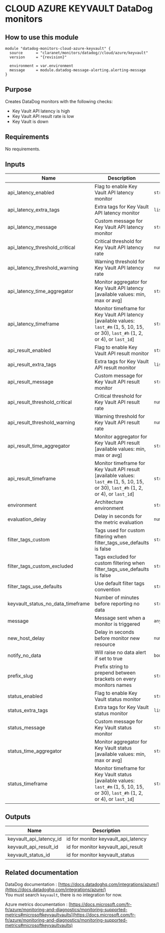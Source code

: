 # CLOUD AZURE KEYVAULT DataDog monitors

## How to use this module

```hcl
module "datadog-monitors-cloud-azure-keyvault" {
  source      = "claranet/monitors/datadog//cloud/azure/keyvault"
  version     = "{revision}"

  environment = var.environment
  message     = module.datadog-message-alerting.alerting-message
}

```

## Purpose

Creates DataDog monitors with the following checks:

- Key Vault API latency is high
- Key Vault API result rate is low
- Key Vault is down

## Requirements

No requirements.

## Inputs

| Name | Description | Type | Default | Required |
|------|-------------|------|---------|:--------:|
| api\_latency\_enabled | Flag to enable Key Vault API latency monitor | `string` | `"true"` | no |
| api\_latency\_extra\_tags | Extra tags for Key Vault API latency monitor | `list(string)` | `[]` | no |
| api\_latency\_message | Custom message for Key Vault API latency monitor | `string` | `""` | no |
| api\_latency\_threshold\_critical | Critical threshold for Key Vault API latency rate | `number` | `100` | no |
| api\_latency\_threshold\_warning | Warning threshold for Key Vault API latency rate | `number` | `80` | no |
| api\_latency\_time\_aggregator | Monitor aggregator for Key Vault API latency [available values: min, max or avg] | `string` | `"min"` | no |
| api\_latency\_timeframe | Monitor timeframe for Key Vault API latency [available values: `last_#m` (1, 5, 10, 15, or 30), `last_#h` (1, 2, or 4), or `last_1d`] | `string` | `"last_5m"` | no |
| api\_result\_enabled | Flag to enable Key Vault API result monitor | `string` | `"true"` | no |
| api\_result\_extra\_tags | Extra tags for Key Vault API result monitor | `list(string)` | `[]` | no |
| api\_result\_message | Custom message for Key Vault API result monitor | `string` | `""` | no |
| api\_result\_threshold\_critical | Critical threshold for Key Vault API result rate | `number` | `10` | no |
| api\_result\_threshold\_warning | Warning threshold for Key Vault API result rate | `number` | `30` | no |
| api\_result\_time\_aggregator | Monitor aggregator for Key Vault API result [available values: min, max or avg] | `string` | `"max"` | no |
| api\_result\_timeframe | Monitor timeframe for Key Vault API result [available values: `last_#m` (1, 5, 10, 15, or 30), `last_#h` (1, 2, or 4), or `last_1d`] | `string` | `"last_5m"` | no |
| environment | Architecture environment | `string` | n/a | yes |
| evaluation\_delay | Delay in seconds for the metric evaluation | `number` | `900` | no |
| filter\_tags\_custom | Tags used for custom filtering when filter\_tags\_use\_defaults is false | `string` | `"*"` | no |
| filter\_tags\_custom\_excluded | Tags excluded for custom filtering when filter\_tags\_use\_defaults is false | `string` | `""` | no |
| filter\_tags\_use\_defaults | Use default filter tags convention | `string` | `"true"` | no |
| keyvault\_status\_no\_data\_timeframe | Number of minutes before reporting no data | `string` | `10` | no |
| message | Message sent when a monitor is triggered | `any` | n/a | yes |
| new\_host\_delay | Delay in seconds before monitor new resource | `number` | `300` | no |
| notify\_no\_data | Will raise no data alert if set to true | `bool` | `true` | no |
| prefix\_slug | Prefix string to prepend between brackets on every monitors names | `string` | `""` | no |
| status\_enabled | Flag to enable Key Vault status monitor | `string` | `"true"` | no |
| status\_extra\_tags | Extra tags for Key Vault status monitor | `list(string)` | `[]` | no |
| status\_message | Custom message for Key Vault status monitor | `string` | `""` | no |
| status\_time\_aggregator | Monitor aggregator for Key Vault status [available values: min, max or avg] | `string` | `"max"` | no |
| status\_timeframe | Monitor timeframe for Key Vault status [available values: `last_#m` (1, 5, 10, 15, or 30), `last_#h` (1, 2, or 4), or `last_1d`] | `string` | `"last_5m"` | no |

## Outputs

| Name | Description |
|------|-------------|
| keyvault\_api\_latency\_id | id for monitor keyvault\_api\_latency |
| keyvault\_api\_result\_id | id for monitor keyvault\_api\_result |
| keyvault\_status\_id | id for monitor keyvault\_status |

## Related documentation

DataDog documentation : [https://docs.datadoghq.com/integrations/azure/](https://docs.datadoghq.com/integrations/azure/)  
You must search `keyvault`, there is no integration for now.

Azure metrics documentation : [https://docs.microsoft.com/fr-fr/azure/monitoring-and-diagnostics/monitoring-supported-metrics#microsoftkeyvaultvaults](https://docs.microsoft.com/fr-fr/azure/monitoring-and-diagnostics/monitoring-supported-metrics#microsoftkeyvaultvaults)
